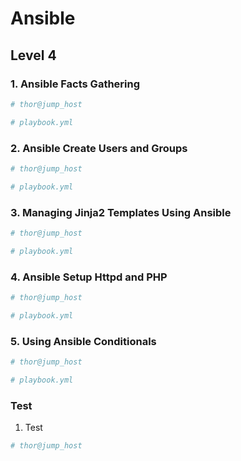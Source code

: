 # Ansible

## Level 4

### 1. Ansible Facts Gathering

```bash
# thor@jump_host

```

```yaml
# playbook.yml

```



### 2. Ansible Create Users and Groups

```bash
# thor@jump_host

```

```yaml
# playbook.yml

```



### 3. Managing Jinja2 Templates Using Ansible

```bash
# thor@jump_host

```

```yaml
# playbook.yml

```



### 4. Ansible Setup Httpd and PHP

```bash
# thor@jump_host

```

```yaml
# playbook.yml

```



### 5. Using Ansible Conditionals

```bash
# thor@jump_host

```

```yaml
# playbook.yml

```



### Test

1. Test

```bash
# thor@jump_host

```